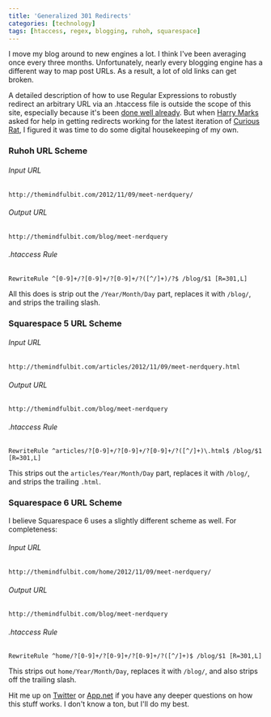 ```yaml
---
title: 'Generalized 301 Redirects'
categories: [technology]
tags: [htaccess, regex, blogging, ruhoh, squarespace]
---
```


I move my blog around to new engines a lot. I think I've been averaging once every three months. Unfortunately, nearly every blogging engine has a different way to map post URLs. As a result, a lot of old links can get broken.

A detailed description of how to use Regular Expressions to robustly redirect an arbitrary URL via an .htaccess file is outside the scope of this site, especially because it's been [done well already](http://searchengineland.com/url-rewrites-and-redirects-part1-16574). But when [Harry Marks](https://twitter.com/hcmarks) asked for help in getting redirects working for the latest iteration of [Curious Rat](http://curiousrat.com), I figured it was time to do some digital housekeeping of my own.

### Ruhoh URL Scheme

###### Input URL
	
	http://themindfulbit.com/2012/11/09/meet-nerdquery/

###### Output URL

	http://themindfulbit.com/blog/meet-nerdquery

###### .htaccess Rule

	RewriteRule ^[0-9]+/?[0-9]+/?[0-9]+/?([^/]+)/?$ /blog/$1 [R=301,L]

All this does is strip out the `/Year/Month/Day` part, replaces it with `/blog/`, and strips the trailing slash.

### Squarespace 5 URL Scheme

###### Input URL
	
	http://themindfulbit.com/articles/2012/11/09/meet-nerdquery.html

###### Output URL

	http://themindfulbit.com/blog/meet-nerdquery

###### .htaccess Rule

	RewriteRule ^articles/?[0-9]+/?[0-9]+/?[0-9]+/?([^/]+)\.html$ /blog/$1 [R=301,L]

This strips out the `articles/Year/Month/Day` part, replaces it with `/blog/`, and strips the trailing `.html`.

### Squarespace 6 URL Scheme

I believe Squarespace 6 uses a slightly different scheme as well. For completeness:

###### Input URL
	
	http://themindfulbit.com/home/2012/11/09/meet-nerdquery/

###### Output URL

	http://themindfulbit.com/blog/meet-nerdquery

###### .htaccess Rule

	RewriteRule ^home/?[0-9]+/?[0-9]+/?[0-9]+/?([^/]+)$ /blog/$1 [R=301,L]

This strips out `home/Year/Month/Day`, replaces it with `/blog/`, and also strips off the trailing slash.

Hit me up on [Twitter](http://twitter.com/themindfulbit) or [App.net](http://alpha.app.net/themindfulbit) if you have any deeper questions on how this stuff works. I don't know a ton, but I'll do my best.